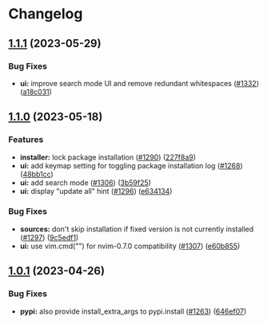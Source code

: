 # Changelog

## [1.1.1](https://github.com/williamboman/mason.nvim/compare/v1.1.0...v1.1.1) (2023-05-29)


### Bug Fixes

* **ui:** improve search mode UI and remove redundant whitespaces ([#1332](https://github.com/williamboman/mason.nvim/issues/1332)) ([a18c031](https://github.com/williamboman/mason.nvim/commit/a18c031c72a3c7576ba5dc60ee30de8290c8757c))

## [1.1.0](https://github.com/williamboman/mason.nvim/compare/v1.0.1...v1.1.0) (2023-05-18)


### Features

* **installer:** lock package installation ([#1290](https://github.com/williamboman/mason.nvim/issues/1290)) ([227f8a9](https://github.com/williamboman/mason.nvim/commit/227f8a9aaae495f481c768f8346edfceaf6d2951))
* **ui:** add keymap setting for toggling package installation log ([#1268](https://github.com/williamboman/mason.nvim/issues/1268)) ([48bb1cc](https://github.com/williamboman/mason.nvim/commit/48bb1cc33a1fefe94f5ce4972446a1c6ad849f15))
* **ui:** add search mode ([#1306](https://github.com/williamboman/mason.nvim/issues/1306)) ([3b59f25](https://github.com/williamboman/mason.nvim/commit/3b59f25d435fb1b8d36c4cc26410c3569f0bd795))
* **ui:** display "update all" hint ([#1296](https://github.com/williamboman/mason.nvim/issues/1296)) ([e634134](https://github.com/williamboman/mason.nvim/commit/e634134312bb936f472468a401c9cae6485ab54b))


### Bug Fixes

* **sources:** don't skip installation if fixed version is not currently installed ([#1297](https://github.com/williamboman/mason.nvim/issues/1297)) ([9c5edf1](https://github.com/williamboman/mason.nvim/commit/9c5edf13c2e6bd5223eebfeb4557ccc841acaa0e))
* **ui:** use vim.cmd("") for nvim-0.7.0 compatibility ([#1307](https://github.com/williamboman/mason.nvim/issues/1307)) ([e60b855](https://github.com/williamboman/mason.nvim/commit/e60b855bfa8c7d34387200daa6e54a5e22d3da05))

## [1.0.1](https://github.com/williamboman/mason.nvim/compare/v1.0.0...v1.0.1) (2023-04-26)


### Bug Fixes

* **pypi:** also provide install_extra_args to pypi.install ([#1263](https://github.com/williamboman/mason.nvim/issues/1263)) ([646ef07](https://github.com/williamboman/mason.nvim/commit/646ef07907e0960987c13c0b13f69eb808cc66ad))
